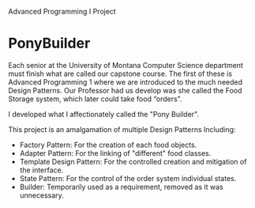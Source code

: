 Advanced Programming I Project
# PonyBuilder

Each senior at the University of Montana Computer Science department must finish what are called our capstone course. The first of these is Advanced Programming 1 where we are introduced to the much needed Design Patterns. Our Professor had us develop was she called the Food Storage system, which later could take food “orders”.

I developed what I affectionately called the "Pony Builder". 
 
This project is an amalgamation of multiple Design Patterns Including:
* Factory Pattern: For the creation of each food objects.
* Adapter Pattern: For the linking of "different" food classes.
* Template Design Pattern: For the controlled creation and mitigation of the interface.
* State Pattern: For the control of the order system individual states.
* Builder: Temporarily used as a requirement, removed as it was unnecessary.
